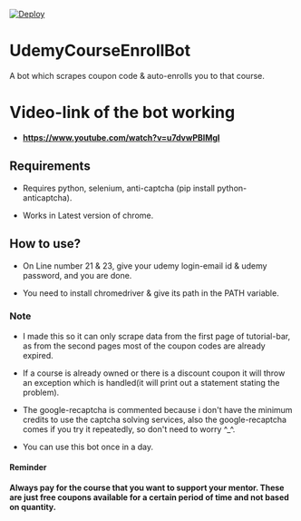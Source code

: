 [![Deploy](https://www.herokucdn.com/deploy/button.svg)](https://heroku.com/deploy)
# UdemyCourseEnrollBot
 A bot which scrapes coupon code & auto-enrolls you to that course.

# Video-link of the bot working

* **https://www.youtube.com/watch?v=u7dvwPBIMgI**

## Requirements

* Requires python, selenium, anti-captcha (pip install python-anticaptcha).

* Works in Latest version of chrome.

## How to use?

* On Line number 21 & 23, give your udemy login-email id & udemy password, and you are done.

* You need to install chromedriver & give its path in the PATH variable. 
### Note

* I made this so it can only scrape data from the first page of tutorial-bar, as from the second pages most of the coupon codes are already expired.

* If a course is already owned or there is a discount coupon it will throw an exception which is handled(it will print out a statement stating the problem).

* The google-recaptcha is commented because i don't have the minimum credits to use the captcha solving services, also the google-recaptcha comes if you try it repeatedly, so don't need to worry ^_^.

* You can use this bot once in a day.

#### Reminder

**Always pay for the course that you want to support your mentor. These are just free coupons available for a certain period of time and not based on quantity.**

